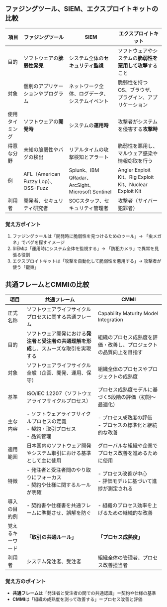 

## **ファジングツール、SIEM、エクスプロイトキットの比較**

| 項目              | **ファジングツール**                                            | **SIEM**                                                      | **エクスプロイトキット**                                         |
|-------------------------|-------------------------------------------------------------|--------------------------------------------------------------|-----------------------------------------------------------------|
| 目的               | ソフトウェアの**脆弱性発見**                                    | システム全体の**セキュリティ監視**                              | ソフトウェアやシステムの**脆弱性を悪用して攻撃**すること            |
| 対象               | 個別のアプリケーションやプログラム                              | ネットワーク全体、ログデータ、システムイベント                  | 脆弱性を持つOS、ブラウザ、プラグイン、アプリケーション              |
| 使用タイミング     | ソフトウェアの**開発時**                                       | システムの**運用時**                                           | 攻撃者がシステムを侵害する**攻撃時**                              |
| 得意な分野         | 未知の脆弱性やバグの検出                                       | リアルタイムの攻撃検知とアラート                               | 脆弱性を悪用し、マルウェア感染や情報窃取を行う                    |
| 例                | AFL（American Fuzzy Lop）、OSS-Fuzz                          | Splunk、IBM QRadar、ArcSight、Microsoft Sentinel              | Angler Exploit Kit、Rig Exploit Kit、Nuclear Exploit Kit        |
| 利用者             | 開発者、セキュリティ研究者                                     | SOCスタッフ、セキュリティ管理者                                | 攻撃者（サイバー犯罪者）                                          |



### 覚え方ポイント
1. ファジングツールは「開発時に脆弱性を見つけるためのツール」→ 「虫メガネ」でバグを探すイメージ
2. SIEMは「運用時にシステム全体を監視する」→ 「防犯カメラ」で異常を見張る役割
3. エクスプロイトキットは「攻撃を自動化して脆弱性を悪用する」→ 攻撃者が使う「鍵束」




## **共通フレームとCMMIの比較**

| 項目          | **共通フレーム**                                                                                                                                     | **CMMI**                                                                                     |
|----------------------|----------------------------------------------------------------------------------------------------------------------------------------------------|---------------------------------------------------------------------------------------------|
| 正式名称         | ソフトウェアライフサイクルプロセスに関する共通フレーム                                                                                            | Capability Maturity Model Integration                                                      |
| 目的           | ソフトウェア開発における**発注者と受注者の共通理解を形成**し、スムーズな取引を実現する                                                              | 組織のプロセス成熟度を評価・改善し、プロジェクトの品質向上を目指す                                                               |
| 対象           | ソフトウェアライフサイクル全般（企画、開発、運用、保守）                                                                                             | 組織全体のプロセスやプロジェクトの成熟度                                                   |
| 基準           | ISO/IEC 12207（ソフトウェアライフサイクルプロセス）                                                                                                | プロセス成熟度モデルに基づく5段階の評価（初期～最適化）                                      |
| 主な内容         | - ソフトウェアライフサイクルプロセスの定義 <br> - 契約・取引プロセス <br> - 品質管理                                                               | - プロセス成熟度の評価 <br> - プロセスの標準化と継続的な改善                                  |
| 適用範囲        | 日本国内のソフトウェア開発やシステム取引における基準として主に使用                                                                                 | グローバルな組織や企業でプロセス改善を進めるために使用                                      |
| 特徴            | - 発注者と受注者間のやり取りにフォーカス <br> - 契約や仕様に関するルールが明確                                                                      | - プロセス改善が中心 <br> - 評価モデルに基づいて進捗が測定される                             |
| 導入の目的例     | - 契約書や仕様書を共通フレームに準拠させ、誤解を防ぐ                                                                                             | - 組織のプロセス効率を上げるための継続的な改善                                             |
| 覚えるキーワード | **「取引の共通ルール」**                                                                                                                          | **「プロセス成熟度」**                                                                     |
| 利用者          | システム発注者、受注者                                                                                                                             | 組織全体の管理者、プロセス改善担当者                                                      |

### **覚え方のポイント**
- **共通フレーム**は「発注者と受注者の間での共通認識」＝契約や仕様の基準  
- **CMMI**は「組織の成熟度を測って改善する」＝プロセス改善と評価

